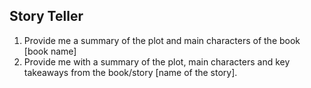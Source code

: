## Story Teller

1. Provide me a summary of the plot and main characters of the book [book name]
2. Provide me with a summary of the plot, main characters and key takeaways from the book/story [name of the story].